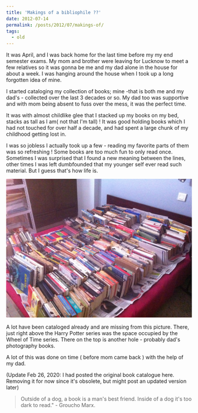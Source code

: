 ```yaml
---
title: 'Makings of a bibliophile ??'
date: 2012-07-14
permalink: /posts/2012/07/makings-of/
tags:
  - old
---
```


It was April, and I was back home for the last time before my my end semester exams. My mom and brother were leaving for Lucknow to meet a few relatives so it was gonna be me and my dad alone in the house for about a week. I was hanging around the house when I took up a long forgotten idea of mine.

I started cataloging my collection of books; mine -that is both me and my dad's - collected over the last 3 decades or so. My dad too was supportive and with mom being absent to fuss over the mess, it was the perfect time.

It was with almost childlike glee that I stacked up my books on my bed, stacks as tall as I am( not that I'm tall) ! It was good holding books which I had not touched for over half a decade, and had spent a large chunk of my childhood getting lost in.

I was so jobless I actually took up a few - reading my favorite parts of them was so refreshing ! Some books are too much fun to only read once. Sometimes I was surprised that I found a new meaning between the lines, other times I was left dumbfounded that my younger self ever read such material. But I guess that's how life is.

![The books on my bed](/images/2012-07-14/img.jpg) 

A lot have been cataloged already and are missing from this picture.
There, just right above the Harry Potter series was the space occupied by the Wheel of Time series. There on the top is another hole - probably dad's photography books.

A lot of this was done on time ( before mom came back ) with the help of my dad.

(Update Feb 26, 2020: I had posted the original book catalogue here. Removing it for now since it's obsolete, but might post an updated version later)

> Outside of a dog, a book is a man's best friend. Inside of a dog it's too dark to read." - Groucho Marx.
